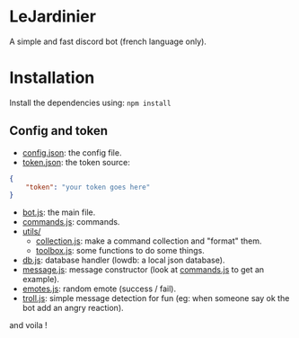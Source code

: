 # LeJardinier

A simple and fast discord bot (french language only).

# Installation

Install the dependencies using:
```npm install```

## Config and token

* [config.json](./config.json): the config file.
* [token.json](./token.json): the token source:
```json
{
	"token": "your token goes here"
}
```
* [bot.js](./bot.js): the main file.
* [commands.js](./commands.js): commands.
* [utils/](./utils/)
	* [collection.js](./utils/collection.js): make a command collection and "format" them.
	* [toolbox.js](./utils/toolbox.js): some functions to do some things.
* [db.js](./db.js): database handler (lowdb: a local json database).
* [message.js](./message.js): message constructor (look at [commands.js](./commands.js) to get an example).
* [emotes.js](./emotes.js): random emote (success / fail).
* [troll.js](./troll.js): simple message detection for fun (eg: when someone say ok the bot add an angry reaction).

and voila !